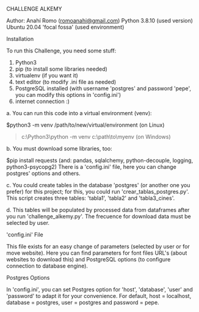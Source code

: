 CHALLENGE ALKEMY


Author: Anahí Romo (romoanahi@gmail.com)
Python 3.8.10 (used version)
Ubuntu 20.04 'focal fossa' (used environment)

Installation

To run this Challenge, you need some stuff:
1. Python3
2. pip (to install some libraries needed)
3. virtualenv (if you want it)
4. text editor (to modify .ini file as needed)
5. PostgreSQL installed (with username 'postgres' and password 'pepe', you can modify this options in 'config.ini')
6. internet connection :)

a. You can run this code into a virtual environment (venv):

$python3 -m venv /path/to/new/virtual/environment (on Linux)
>c:\Python3\python -m venv c:\path\to\myenv  (on Windows)

b. You must download some libraries, too:

$pip install requests (and: pandas, sqlalchemy, python-decouple, logging, python3-psycopg2) 
There is a 'config.ini' file, here you can change postgres' options and others.

c. You could create tables in the database 'postgres' (or another one you prefer) for this project; for this, you could run 'crear_tablas_postgres.py'. This script creates three tables: 'tabla1', 'tabla2' and 'tabla3_cines'. 

d. This tables will be populated by processed data from dataframes after you run 'challenge_alkemy.py'. The frecuence for download data must be selected by user.

'config.ini' File

This file exists for an easy change of parameters (selected by user or for move website).
Here you can find parameters for font files URL's (about websites to download this) and PostgreSQL options (to configure connection to database engine).

Postgres Options

In 'config.ini', you can set Postgres option for 'host', 'database', 'user' and 'password' to adapt it for your convenience.
For default, host = localhost, database = postgres, user = postgres and password = pepe.



